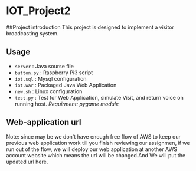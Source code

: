 # IOT_Project2

##Project introduction
This project is designed to implement a visitor broadcasting system.

## Usage

* `server` :  Java sourse file
* `button.py` : Raspberry Pi3 script
* `iot.sql` : Mysql configuration
* `iot.war` : Packaged Java Web Application
* `new.sh` : Linux configuration
* `test.py` :  Test for Web Application, simulate Visit, and return voice on running host. *Requirment: pygame module*

## Web-application url
Note: since may be we don't have enough free flow of AWS to keep our previous web application work till you finish reviewing our assignmen, if we run out of the flow, we will deploy our web application at another AWS account website which means the url will be changed.And We will put the updated url here. 

